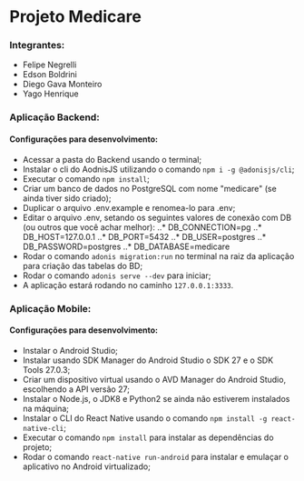 # Projeto Medicare

### Integrantes:
* Felipe Negrelli
* Edson Boldrini
* Diego Gava Monteiro
* Yago Henrique

### Aplicação Backend:
#### Configurações para desenvolvimento:

* Acessar a pasta do Backend usando o terminal;
* Instalar o cli do AodnisJS utilizando o comando `npm i -g @adonisjs/cli`;
* Executar o comando `npm install`;
* Criar um banco de dados no PostgreSQL com nome "medicare" (se ainda tiver sido criado);
* Duplicar o arquivo .env.example e renomea-lo para .env;
* Editar o arquivo .env, setando os seguintes valores de conexão com DB (ou outros que você achar melhor):
..* DB_CONNECTION=pg
..* DB_HOST=127.0.0.1
..* DB_PORT=5432
..* DB_USER=postgres
..* DB_PASSWORD=postgres
..* DB_DATABASE=medicare    
* Rodar o comando `adonis migration:run` no terminal na raiz da aplicação para criação das tabelas do BD;
* Rodar o comando `adonis serve --dev` para iniciar;
* A aplicação estará rodando no caminho `127.0.0.1:3333`.

### Aplicação Mobile:
#### Configurações para desenvolvimento:

* Instalar o Android Studio;
* Instalar usando SDK Manager do Android Studio o SDK 27 e o SDK Tools 27.0.3;
* Criar um dispositivo virtual usando o AVD Manager do Android Studio, escolhendo a API versão 27;
* Instalar o Node.js, o JDK8 e Python2 se ainda não estiverem instalados na máquina;
* Instalar o CLI do React Native usando o comando `npm install -g react-native-cli`;
* Executar o comando `npm install` para instalar as dependências do projeto;
* Rodar o comando `react-native run-android` para instalar e emulaçar o aplicativo no Android virtualizado;

